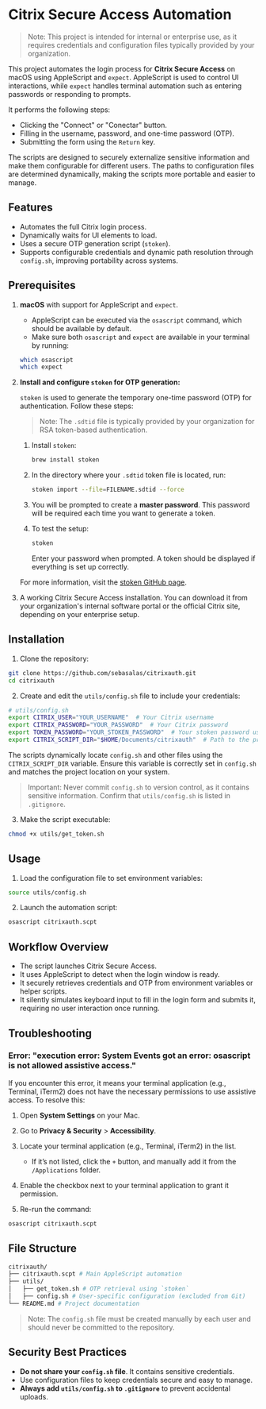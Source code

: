 # Citrix Secure Access Automation

> Note: This project is intended for internal or enterprise use, as it requires credentials and configuration files typically provided by your organization.

This project automates the login process for **Citrix Secure Access** on macOS using AppleScript and `expect`. AppleScript is used to control UI interactions, while `expect` handles terminal automation such as entering passwords or responding to prompts.

It performs the following steps:

- Clicking the "Connect" or "Conectar" button.
- Filling in the username, password, and one-time password (OTP).
- Submitting the form using the `Return` key.

The scripts are designed to securely externalize sensitive information and make them configurable for different users. The paths to configuration files are determined dynamically, making the scripts more portable and easier to manage.

## Features

- Automates the full Citrix login process.
- Dynamically waits for UI elements to load.
- Uses a secure OTP generation script (`stoken`).
- Supports configurable credentials and dynamic path resolution through `config.sh`, improving portability across systems.

## Prerequisites

1. **macOS** with support for AppleScript and `expect`.

    - AppleScript can be executed via the `osascript` command, which should be available by default.
    - Make sure both `osascript` and `expect` are available in your terminal by running:

     ```bash
     which osascript
     which expect
     ```

2. **Install and configure `stoken` for OTP generation:**

   `stoken` is used to generate the temporary one-time password (OTP) for authentication. Follow these steps:

   > Note: The `.sdtid` file is typically provided by your organization for RSA token-based authentication.

   1. Install `stoken`:

      ```bash
      brew install stoken
      ```

   2. In the directory where your `.sdtid` token file is located, run:

      ```bash
      stoken import --file=FILENAME.sdtid --force
      ```

   3. You will be prompted to create a **master password**. This password will be required each time you want to generate a token.

   4. To test the setup:

      ```bash
      stoken
      ```

      Enter your password when prompted. A token should be displayed if everything is set up correctly.

   For more information, visit the [stoken GitHub page](https://github.com/stoken-dev/stoken).

3. A working Citrix Secure Access installation. You can download it from your organization's internal software portal or the official Citrix site, depending on your enterprise setup.

## Installation

1. Clone the repository:

```bash
git clone https://github.com/sebasalas/citrixauth.git
cd citrixauth
```

2. Create and edit the `utils/config.sh` file to include your credentials:

```bash
# utils/config.sh
export CITRIX_USER="YOUR_USERNAME"  # Your Citrix username
export CITRIX_PASSWORD="YOUR_PASSWORD"  # Your Citrix password
export TOKEN_PASSWORD="YOUR_STOKEN_PASSWORD"  # Your stoken password used to unlock OTPs
export CITRIX_SCRIPT_DIR="$HOME/Documents/citrixauth"  # Path to the project directory
```

The scripts dynamically locate `config.sh` and other files using the `CITRIX_SCRIPT_DIR` variable. Ensure this variable is correctly set in `config.sh` and matches the project location on your system.

> Important: Never commit `config.sh` to version control, as it contains sensitive information. Confirm that `utils/config.sh` is listed in `.gitignore`.

3. Make the script executable:

```bash
chmod +x utils/get_token.sh
```

## Usage

1. Load the configuration file to set environment variables:

```bash
source utils/config.sh
```

2. Launch the automation script:

```bash
osascript citrixauth.scpt
```

## Workflow Overview

- The script launches Citrix Secure Access.
- It uses AppleScript to detect when the login window is ready.
- It securely retrieves credentials and OTP from environment variables or helper scripts.
- It silently simulates keyboard input to fill in the login form and submits it, requiring no user interaction once running.

## Troubleshooting

### Error: "execution error: System Events got an error: osascript is not allowed assistive access."

If you encounter this error, it means your terminal application (e.g., Terminal, iTerm2) does not have the necessary permissions to use assistive access. To resolve this:

1. Open **System Settings** on your Mac.
2. Go to **Privacy & Security** > **Accessibility**.
3. Locate your terminal application (e.g., Terminal, iTerm2) in the list.

   - If it’s not listed, click the `+` button, and manually add it from the `/Applications` folder.

4. Enable the checkbox next to your terminal application to grant it permission.
5. Re-run the command:

```bash
osascript citrixauth.scpt
```

## File Structure

```bash
citrixauth/
├── citrixauth.scpt # Main AppleScript automation
├── utils/
│   ├── get_token.sh # OTP retrieval using `stoken`
│   ├── config.sh # User-specific configuration (excluded from Git)
└── README.md # Project documentation
```

> Note: The `config.sh` file must be created manually by each user and should never be committed to the repository.

## Security Best Practices

- **Do not share your `config.sh` file**. It contains sensitive credentials.
- Use configuration files to keep credentials secure and easy to manage.
- **Always add `utils/config.sh` to `.gitignore`** to prevent accidental uploads.
